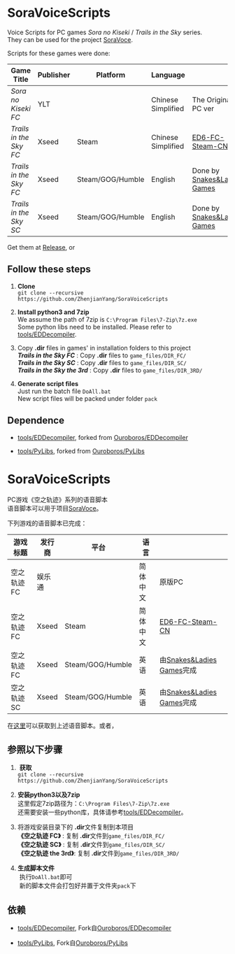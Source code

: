 # SoraVoiceScripts
Voice Scripts for PC games *Sora no Kiseki* / *Trails in the Sky* series.    
They can be used for the project [SoraVoce](https://github.com/ZhenjianYang/SoraVoice).

Scripts for these games were done:

|Game Title                |Publisher|Platform        |Language          |             |
|--------------------------|---------|----------------|------------------|-------------|
|*Sora no Kiseki FC*       |YLT      |                |Chinese Simplified|The Original PC ver
|*Trails in the Sky FC*    |Xseed    |Steam           |Chinese Simplified|[ED6-FC-Steam-CN](https://github.com/Ouroboros/ED6-FC-Steam-CN)
|*Trails in the Sky FC*    |Xseed    |Steam/GOG/Humble|English           |Done by [Snakes&Ladies Games](https://www.youtube.com/c/SnakesLadiesGames)
|*Trails in the Sky SC*    |Xseed    |Steam/GOG/Humble|English           |Done by [Snakes&Ladies Games](https://www.youtube.com/c/SnakesLadiesGames)

Get them at [Release](https://github.com/ZhenjianYang/SoraVoiceScripts/releases/latest), or   
## Follow these steps

1.  **Clone**   
  `git clone --recursive https://github.com/ZhenjianYang/SoraVoiceScripts`
  
2.  **Install python3 and 7zip**   
  We assume the path of 7zip is `C:\Program Files\7-Zip\7z.exe`  
  Some python libs need to be installed. Please refer to [tools/EDDecompiler](https://github.com/ZhenjianYang/EDDecompiler#1-install-python3).

3.  Copy **\.dir** files in games' in installation folders to this project   
    ***Trails in the Sky FC***      : Copy **\.dir** files to `game_files/DIR_FC/`   
    ***Trails in the Sky SC***      : Copy **\.dir** files to `game_files/DIR_SC/`   
    ***Trails in the Sky the 3rd*** : Copy **\.dir** files to `game_files/DIR_3RD/`   

4.  **Generate script files**   
  Just run the batch file `DoAll.bat`   
  New script files will be packed under folder `pack`

## Dependence

- [tools/EDDecompiler](https://github.com/ZhenjianYang/EDDecompiler), forked from [Ouroboros/EDDecompiler](https://github.com/Ouroboros/EDDecompiler)   

- [tools/PyLibs](https://github.com/ZhenjianYang/PyLibs), forked from [Ouroboros/PyLibs](https://github.com/Ouroboros/PyLibs)   

# SoraVoiceScripts
PC游戏《空之轨迹》系列的语音脚本    
语音脚本可以用于项目[SoraVoce](https://github.com/ZhenjianYang/SoraVoice)。

下列游戏的语音脚本已完成：   

|游戏标题       |发行商 |平台            |语言     |              |
|---------------|-------|----------------|---------|--------------|
|空之轨迹 FC    |娱乐通 |                |简体中文 |原版PC
|空之轨迹 FC    |Xseed  |Steam           |简体中文 |[ED6-FC-Steam-CN](https://github.com/Ouroboros/ED6-FC-Steam-CN)
|空之轨迹 FC    |Xseed  |Steam/GOG/Humble|英语     |由[Snakes&Ladies Games](https://www.youtube.com/c/SnakesLadiesGames)完成
|空之轨迹 SC    |Xseed  |Steam/GOG/Humble|英语     |由[Snakes&Ladies Games](https://www.youtube.com/c/SnakesLadiesGames)完成

在[这里](https://github.com/ZhenjianYang/SoraVoiceScripts/releases/latest)可以获取到上述语音脚本。或者，
## 参照以下步骤   

1.  **获取**   
  `git clone --recursive https://github.com/ZhenjianYang/SoraVoiceScripts`
  
2.  **安装python3以及7zip**   
  这里假定7zip路径为：`C:\Program Files\7-Zip\7z.exe`   
  还需要安装一些python库，具体请参考[tools/EDDecompiler](https://github.com/ZhenjianYang/EDDecompiler#1-install-python3)。

3.  将游戏安装目录下的 **.dir**文件复制到本项目   
    **《空之轨迹 FC》**     : 复制 **\.dir**文件到`game_files/DIR_FC/`   
    **《空之轨迹 SC》**     : 复制 **\.dir**文件到`game_files/DIR_SC/`   
    **《空之轨迹 the 3rd》**: 复制 **\.dir**文件到`game_files/DIR_3RD/`   

4.  **生成脚本文件**   
  执行`DoAll.bat`即可    
  新的脚本文件会打包好并置于文件夹`pack`下

## 依赖

- [tools/EDDecompiler](https://github.com/ZhenjianYang/EDDecompiler), Fork自[Ouroboros/EDDecompiler](https://github.com/Ouroboros/EDDecompiler)   

- [tools/PyLibs](https://github.com/ZhenjianYang/PyLibs), Fork自[Ouroboros/PyLibs](https://github.com/Ouroboros/PyLibs) 
